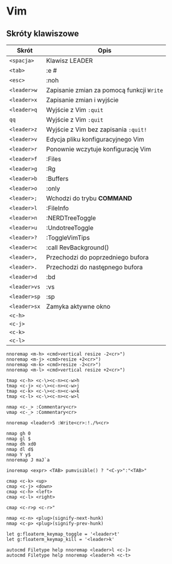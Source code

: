 # Vim

## Skróty klawiszowe

| Skrót          | Opis                                                          |
|----------------|---------------------------------------------------------------|
| `<spacja>`     | Klawisz LEADER                                                |
| `<tab>`        | :e #<cr>                                                      |
| `<esc>`        | :noh<cr><esc>                                                 |
| `<leader>w`    | Zapisanie zmian za pomocą funkcji `Write`                     |
| `<leader>x`    | Zapisanie zmian i wyjście                                     |
| `<leader>q`    | Wyjście z Vim `:quit`                                         |
| `qq`           | Wyjście z Vim `:quit`                                         |
| `<leader>z`    | Wyjście z Vim bez zapisania `:quit!`                          |
| `<leader>v`    | Edycja pliku konfiguracyjnego Vim                             |
| `<leader>r`    | Ponownie wczytuje konfigurację Vim                            |
| `<leader>f`    | :Files<cr>                                                    |
| `<leader>g`    | :Rg<cr>                                                       |
| `<leader>b`    | :Buffers<cr>                                                  |
| `<leader>o`    | :only<cr>                                                     |
| `<leader>;`    | Wchodzi do trybu **COMMAND**                                  |
| `<leader>l`    | :FileInfo<cr>                                                 |
| `<leader>n`    | :NERDTreeToggle<cr>                                           |
| `<leader>u`    | :UndotreeToggle<cr>                                           |
| `<leader>?`    | :ToggleVimTips<cr>                                            |
| `<leader>c`    | :call RevBackground()<cr>                                     |
| `<leader>,`    | Przechodzi do poprzedniego bufora                             |
| `<leader>.`    | Przechodzi do następnego bufora                               |
| `<leader>d`    | :bd<cr>                                                       |
| `<leader>vs`   | :vs<cr>                                                       |
| `<leader>sp`   | :sp<cr>                                                       |
| `<leader>sx`   | Zamyka aktywne okno                                           |
| `<c-h>`        | <c-w><c-h>                                                    |
| `<c-j>`        | <c-w><c-j>                                                    |
| `<c-k>`        | <c-w><c-k>                                                    |
| `<c-l>`        | <c-w><c-l>                                                    |

```
nnoremap <m-h> <cmd>vertical resize -2<cr>")
nnoremap <m-j> <cmd>resize +2<cr>")
nnoremap <m-k> <cmd>resize -2<cr>")
nnoremap <m-l> <cmd>vertical resize +2<cr>")

tmap <c-h> <c-\><c-n><c-w>h
tmap <c-j> <c-\><c-n><c-w>j
tmap <c-k> <c-\><c-n><c-w>k
tmap <c-l> <c-\><c-n><c-w>l

nmap <c-_> :Commentary<cr>
vmap <c-_> :Commentary<cr>

nnoremap <leader>5 :Write<cr>:!./%<cr>

nmap gh 0
nmap gl $
nmap dh xd0
nmap dl d$
nmap Y y$
nnoremap J maJ`a

inoremap <expr> <TAB> pumvisible() ? "<C-y>":"<TAB>"

cmap <c-k> <up>
cmap <c-j> <down>
cmap <c-h> <left>
cmap <c-l> <right>

cmap <c-r>p <c-r>"

nmap <c-n> <plug>(signify-next-hunk)
nmap <c-p> <plug>(signify-prev-hunk)

let g:floaterm_keymap_toggle = '<leader>t'
let g:floaterm_keymap_kill = '<leader>k'

autocmd Filetype help nnoremap <leader>l <c-]>
autocmd Filetype help nnoremap <leader>h <c-t>
```

